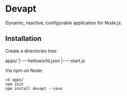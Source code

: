 
# Devapt

Dynamic, reactive, configurable application for Node.js.


## Installation

Create a directories tree:

apps/
|----helloworld.json
|----start.js


Via npm on Node:

```
cd apps/
npm init
npm install devapt --save
```


